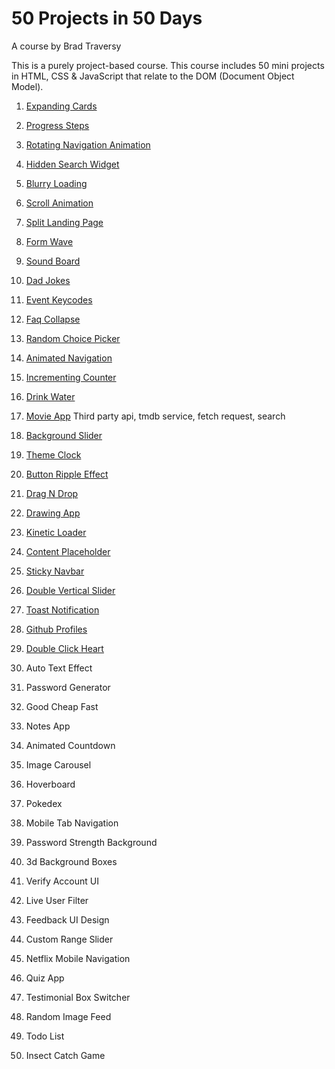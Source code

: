 # 50 Projects in 50 Days

A course by Brad Traversy

This is a purely project-based course. This course includes 50 mini projects in HTML, CSS & JavaScript that relate to the DOM (Document Object Model).

1. [Expanding Cards](https://codepen.io/mmlvlt/full/BaRdpvR)

2. [Progress Steps](https://codepen.io/mmlvlt/full/XWRapQO)

3. [Rotating Navigation Animation](https://codepen.io/mmlvlt/full/YzVxNEK)

4. [Hidden Search Widget](https://codepen.io/mmlvlt/full/OJmjmLB)

5. [Blurry Loading](https://codepen.io/mmlvlt/full/OJmjmPa)

6. [Scroll Animation](https://codepen.io/mmlvlt/full/BaRdZjo)

7. [Split Landing Page](https://codepen.io/mmlvlt/full/BaRddJr)

8. [Form Wave](https://codepen.io/mmlvlt/full/zYwddWx)

9. [Sound Board]()

10. [Dad Jokes](https://codepen.io/mmlvlt/full/eYWEMRM)

11. [Event Keycodes](https://codepen.io/mmlvlt/full/vYmJRbN)

12. [Faq Collapse](https://codepen.io/mmlvlt/full/NWjaWQv)

13. [Random Choice Picker](https://codepen.io/mmlvlt/full/qBmPZgx)

14. [Animated Navigation](https://codepen.io/mmlvlt/full/BaRJbZb)

15. [Incrementing Counter](https://codepen.io/mmlvlt/full/YzVYMJz)

16. [Drink Water](https://codepen.io/mmlvlt/full/ZEKvNgE)

17. [Movie App](https://codepen.io/mmlvlt/full/WNjdVmE) Third party api, tmdb service, fetch request, search

18. [Background Slider](https://codepen.io/mmlvlt/pen/gOWvjbv)

19. [Theme Clock](https://codepen.io/mmlvlt/pen/dyRYPgL)

20. [Button Ripple Effect](https://codepen.io/mmlvlt/pen/powgbqM)

21. [Drag N Drop](https://codepen.io/mmlvlt/pen/ExXPZRP)

22. [Drawing App](https://codepen.io/mmlvlt/pen/QWgyMye)

23. [Kinetic Loader]()

24. [Content Placeholder]()

25. [Sticky Navbar]()

26. [Double Vertical Slider]()

27. [Toast Notification]()

28. [Github Profiles]()

29. [Double Click Heart]()

30. Auto Text Effect

31. Password Generator

32. Good Cheap Fast

33. Notes App

34. Animated Countdown

35. Image Carousel

36. Hoverboard

37. Pokedex

38. Mobile Tab Navigation

39. Password Strength Background

40. 3d Background Boxes

41. Verify Account UI

42. Live User Filter

43. Feedback UI Design

44. Custom Range Slider

45. Netflix Mobile Navigation

46. Quiz App

47. Testimonial Box Switcher

48. Random Image Feed

49. Todo List

50. Insect Catch Game
